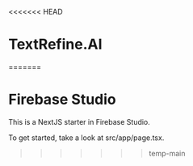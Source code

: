 <<<<<<< HEAD
# TextRefine.AI
=======
# Firebase Studio

This is a NextJS starter in Firebase Studio.

To get started, take a look at src/app/page.tsx.
>>>>>>> temp-main
